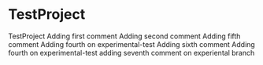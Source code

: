 # TestProject
TestProject
Adding first comment
Adding second comment
Adding fifth comment
Adding fourth on experimental-test
Adding sixth comment
Adding fourth on experimental-test
adding seventh comment on experiental branch
